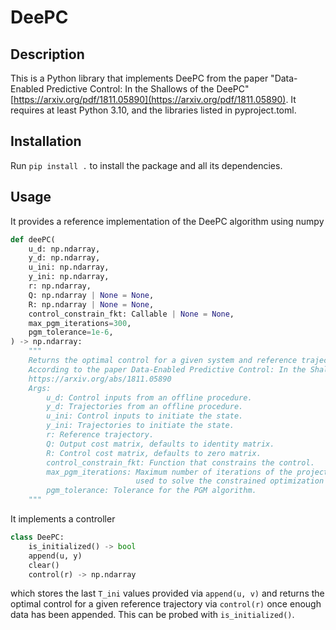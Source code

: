 # DeePC	

## Description
This is a Python library that implements DeePC from the paper "Data-Enabled Predictive Control: In the Shallows of the DeePC" [https://arxiv.org/pdf/1811.05890](https://arxiv.org/pdf/1811.05890).
It requires at least Python 3.10, and the libraries listed in pyproject.toml.

## Installation
Run `pip install .` to install the package and all its dependencies.

## Usage
It provides a reference implementation of the DeePC algorithm using numpy
```python
def deePC(
    u_d: np.ndarray,
    y_d: np.ndarray,
    u_ini: np.ndarray,
    y_ini: np.ndarray,
    r: np.ndarray,
    Q: np.ndarray | None = None,
    R: np.ndarray | None = None,
    control_constrain_fkt: Callable | None = None,
    max_pgm_iterations=300,
    pgm_tolerance=1e-6,
) -> np.ndarray:
    """
    Returns the optimal control for a given system and reference trajectory.
    According to the paper Data-Enabled Predictive Control: In the Shallows of the DeePC
    https://arxiv.org/abs/1811.05890
    Args:
        u_d: Control inputs from an offline procedure.
        y_d: Trajectories from an offline procedure.
        u_ini: Control inputs to initiate the state.
        y_ini: Trajectories to initiate the state.
        r: Reference trajectory.
        Q: Output cost matrix, defaults to identity matrix.
        R: Control cost matrix, defaults to zero matrix.
        control_constrain_fkt: Function that constrains the control.
        max_pgm_iterations: Maximum number of iterations of the projected gradient method (PGM)
                            used to solve the constrained optimization problem.
        pgm_tolerance: Tolerance for the PGM algorithm.
    """
```

It implements a controller
```python
class DeePC:
    is_initialized() -> bool
    append(u, y)
    clear()
    control(r) -> np.ndarray
```
which stores the last `T_ini` values provided via `append(u, v)` and returns the optimal control for a given reference trajectory via `control(r)` once enough data has been appended. This can be probed with `is_initialized()`.
